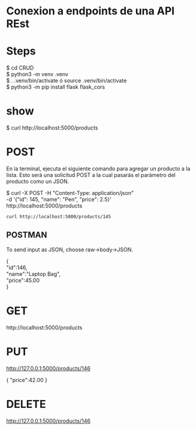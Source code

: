 # Conexion a endpoints de una API REst

# Steps
$ cd CRUD  
$ python3 -m venv .venv  
$ . .venv/bin/activate ó source .venv/bin/activate  
$ python3 -m pip install flask flask_cors  

# show
$ curl http://localhost:5000/products  

# POST  
En la terminal, ejecuta el siguiente comando para agregar un producto a la lista. Esto será una solicitud POST a la cual pasarás el parámetro del producto como un JSON.  

$ curl -X POST -H "Content-Type: application/json" \
    -d '{"id": 145, "name": "Pen", "price": 2.5}' \
    http://localhost:5000/products  

    curl http://localhost:5000/products/145  

## POSTMAN
To send input as JSON, choose raw->body->JSON.

{  
    "id":146,  
    "name":"Laptop Bag",  
    "price":45.00  
}  

# GET
http://localhost:5000/products 

# PUT
http://127.0.0.1:5000/products/146  

{
    "price":42.00
}

# DELETE
http://127.0.0.1:5000/products/146